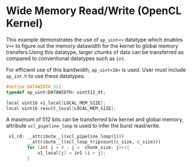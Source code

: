 Wide Memory Read/Write  (OpenCL Kernel)
========================================

This example demonstrates the use of `ap_uint<>` datatype which enables `V++` to figure out the memory datawidth for the kernel to 
global memory transfers.Using this datatype, larger chunks of data can be transferred as compared to conventional datatypes such as `int`.

 For efficient use of this bandwidth, `ap_uint<16>` is used. User must include `ap_int.h` to use these datatypes.
 ```c++
#define DATAWIDTH 512
typedef ap_uint<DATAWIDTH> uint512_dt;

local uint16 v1_local[LOCAL_MEM_SIZE]; 
local uint16 result_local[LOCAL_MEM_SIZE];
```
A maximum of 512 bits can be transferred b/w kernel and global memory, attribute `xcl_pipeline_loop` is used to infer the burst read/write.
```c++
 v1_rd: __attribute__((xcl_pipeline_loop(1)))
        __attribute__((xcl_loop_tripcount(c_size, c_size)))
        for (int j = 0 ; j <  chunk_size; j++){
            v1_local[j] = in1 [i + j];
        }
```

